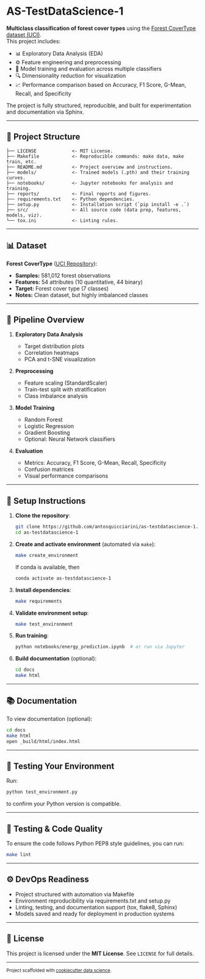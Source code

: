 # AS-TestDataScience-1

**Multiclass classification of forest cover types** using the [Forest CoverType dataset (UCI)](https://archive.ics.uci.edu/dataset/31/covertype).  
This project includes:

- 📊 Exploratory Data Analysis (EDA)
- ⚙️ Feature engineering and preprocessing
- 🧠 Model training and evaluation across multiple classifiers
- 🔍 Dimensionality reduction for visualization
- 📈 Performance comparison based on Accuracy, F1 Score, G-Mean, Recall, and Specificity

The project is fully structured, reproducible, and built for experimentation and documentation via Sphinx.

---

## 📁 Project Structure

```
├── LICENSE             <- MIT License.
├── Makefile            <- Reproducible commands: make data, make train, etc.
├── README.md           <- Project overview and instructions.
├── models/             <- Trained models (.pth) and their training curves.
├── notebooks/          <- Jupyter notebooks for analysis and training.
├── reports/            <- Final reports and figures.
├── requirements.txt    <- Python dependencies.
├── setup.py            <- Installation script (`pip install -e .`)
├── src/                <- All source code (data prep, features, models, viz).
└── tox.ini             <- Linting rules.
```
---

## 📊 Dataset

**Forest CoverType** ([UCI Repository](https://archive.ics.uci.edu/dataset/31/covertype)):

- **Samples:** 581,012 forest observations
- **Features:** 54 attributes (10 quantitative, 44 binary)
- **Target:** Forest cover type (7 classes)
- **Notes:** Clean dataset, but highly imbalanced classes

---

## 🧹 Pipeline Overview

1. **Exploratory Data Analysis**
   - Target distribution plots
   - Correlation heatmaps
   - PCA and t-SNE visualization

2. **Preprocessing**
   - Feature scaling (StandardScaler)
   - Train-test split with stratification
   - Class imbalance analysis

3. **Model Training**
   - Random Forest
   - Logistic Regression
   - Gradient Boosting
   - Optional: Neural Network classifiers

4. **Evaluation**
   - Metrics: Accuracy, F1 Score, G-Mean, Recall, Specificity
   - Confusion matrices
   - Visual performance comparisons

---

## 🔧 Setup Instructions

1. **Clone the repository**:
    ```bash
    git clone https://github.com/antosquicciarini/as-testdatascience-1.git
    cd as-testdatascience-1
    ```

2. **Create and activate environment** (automated via `make`):
   ```bash
   make create_environment
   ```

   If conda is available, then 
   ```bash
   conda activate as-testdatascience-1
   ```

3. **Install dependencies**:
   ```bash
   make requirements
   ```

4. **Validate environment setup**:
   ```bash
   make test_environment
   ```

5. **Run training**:
   ```bash
   python notebooks/energy_prediction.ipynb  # or run via Jupyter
   ```

6. **Build documentation** (optional):
   ```bash
   cd docs
   make html
   ```

---

## 📚 Documentation

To view documentation (optional):

```bash
cd docs
make html
open _build/html/index.html
```

---

## 🧪 Testing Your Environment

Run:

```bash
python test_environment.py
```

to confirm your Python version is compatible.

---

## 🧪 Testing & Code Quality

To ensure the code follows Python PEP8 style guidelines, you can run:

```bash
make lint
```
---

## ⚙️ DevOps Readiness

- Project structured with automation via Makefile
- Environment reproducibility via requirements.txt and setup.py
- Linting, testing, and documentation support (tox, flake8, Sphinx)
- Models saved and ready for deployment in production systems

---

## 📜 License

This project is licensed under the **MIT License**. See `LICENSE` for full details.

---

<p><small>Project scaffolded with <a href="https://drivendata.github.io/cookiecutter-data-science/">cookiecutter data science</a>.</small></p>